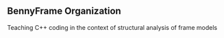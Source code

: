 ## BennyFrame Organization

Teaching C++ coding in the context of structural analysis of frame models
